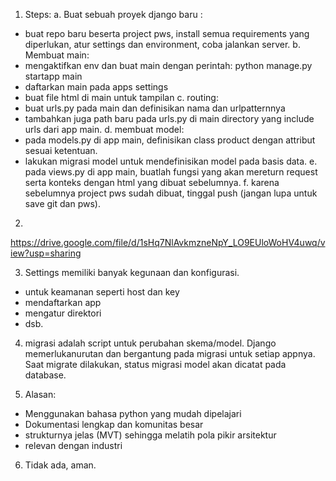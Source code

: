 1. Steps:
a. Buat sebuah proyek django baru :
- buat repo baru beserta project pws, install semua requirements yang diperlukan, atur settings dan environment, coba jalankan server.
b. Membuat main:
- mengaktifkan env dan buat main dengan perintah: python manage.py startapp main
- daftarkan main pada apps settings
- buat file html di main untuk tampilan
c. routing:
- buat urls.py pada main dan definisikan nama dan urlpatternnya
- tambahkan juga path baru pada urls.py di main directory yang include urls dari app main.
d. membuat model:
- pada models.py di app main, definisikan class product dengan attribut sesuai ketentuan.
- lakukan migrasi model untuk mendefinisikan model pada basis data.
e. pada views.py di app main, buatlah fungsi yang akan mereturn  request serta konteks dengan html yang dibuat sebelumnya.
f. karena sebelumnya project pws sudah dibuat, tinggal push (jangan lupa untuk save git dan pws).

2. 
https://drive.google.com/file/d/1sHq7NlAvkmzneNpY_LO9EUloWoHV4uwq/view?usp=sharing

3. Settings memiliki banyak kegunaan dan konfigurasi. 
- untuk keamanan seperti host dan key
- mendaftarkan app
- mengatur direktori
- dsb.

4. migrasi adalah script untuk perubahan skema/model. Django memerlukanurutan dan bergantung pada migrasi untuk setiap appnya. Saat migrate dilakukan, status migrasi model akan dicatat pada database.

5. Alasan:
- Menggunakan bahasa python yang mudah dipelajari
- Dokumentasi lengkap dan komunitas besar
- strukturnya jelas (MVT) sehingga melatih pola pikir arsitektur
- relevan dengan industri

6. Tidak ada, aman.

